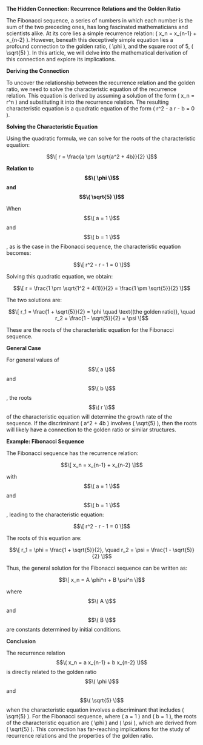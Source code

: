 **The Hidden Connection: Recurrence Relations and the Golden Ratio**

The Fibonacci sequence, a series of numbers in which each number is the sum of the two preceding ones, has long fascinated mathematicians and scientists alike. At its core lies a simple recurrence relation: \( x_n = x_{n-1} + x_{n-2} \). However, beneath this deceptively simple equation lies a profound connection to the golden ratio, \( \phi \), and the square root of 5, \( \sqrt{5} \). In this article, we will delve into the mathematical derivation of this connection and explore its implications.

**Deriving the Connection**

To uncover the relationship between the recurrence relation and the golden ratio, we need to solve the characteristic equation of the recurrence relation. This equation is derived by assuming a solution of the form \( x_n = r^n \) and substituting it into the recurrence relation. The resulting characteristic equation is a quadratic equation of the form \( r^2 - a r - b = 0 \).

**Solving the Characteristic Equation**

Using the quadratic formula, we can solve for the roots of the characteristic equation:

$$\[ r = \frac{a \pm \sqrt{a^2 + 4b}}{2} \]$$

**Relation to $$\( \phi \)$$ and $$\( \sqrt{5} \)$$**

When $$\( a = 1 \)$$ and $$\( b = 1 \)$$, as is the case in the Fibonacci sequence, the characteristic equation becomes:

$$\[ r^2 - r - 1 = 0 \]$$

Solving this quadratic equation, we obtain:

$$\[ r = \frac{1 \pm \sqrt{1^2 + 4(1)}}{2} = \frac{1 \pm \sqrt{5}}{2} \]$$

The two solutions are:

$$\[ r_1 = \frac{1 + \sqrt{5}}{2} = \phi \quad \text{(the golden ratio)}, \quad r_2 = \frac{1 - \sqrt{5}}{2} = \psi \]$$

These are the roots of the characteristic equation for the Fibonacci sequence.

**General Case**

For general values of $$\( a \)$$ and $$\( b \)$$, the roots $$\( r \)$$ of the characteristic equation will determine the growth rate of the sequence. If the discriminant \( a^2 + 4b \) involves \( \sqrt{5} \), then the roots will likely have a connection to the golden ratio or similar structures.

**Example: Fibonacci Sequence**

The Fibonacci sequence has the recurrence relation:

$$\[ x_n = x_{n-1} + x_{n-2} \]$$

with $$\( a = 1 \)$$ and $$\( b = 1 \)$$, leading to the characteristic equation:

$$\[ r^2 - r - 1 = 0 \]$$

The roots of this equation are:

$$\[ r_1 = \phi = \frac{1 + \sqrt{5}}{2}, \quad r_2 = \psi = \frac{1 - \sqrt{5}}{2} \]$$

Thus, the general solution for the Fibonacci sequence can be written as:

$$\[ x_n = A \phi^n + B \psi^n \]$$

where $$\( A \)$$ and $$\( B \)$$ are constants determined by initial conditions.

**Conclusion**

The recurrence relation $$\( x_n = a x_{n-1} + b x_{n-2} \)$$ is directly related to the golden ratio $$\( \phi \)$$ and $$\( \sqrt{5} \)$$ when the characteristic equation involves a discriminant that includes \( \sqrt{5} \). For the Fibonacci sequence, where \( a = 1 \) and \( b = 1 \), the roots of the characteristic equation are \( \phi \) and \( \psi \), which are derived from \( \sqrt{5} \). This connection has far-reaching implications for the study of recurrence relations and the properties of the golden ratio.
